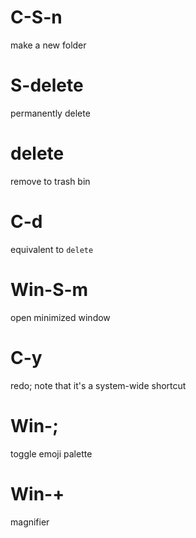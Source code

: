 # C-S-n

make a new folder

# S-delete

permanently delete

# delete

remove to trash bin

# C-d

equivalent to `delete`

# Win-S-m

open minimized window

# C-y

redo; note that it's a system-wide shortcut

# Win-;

toggle emoji palette

# Win-+

magnifier
